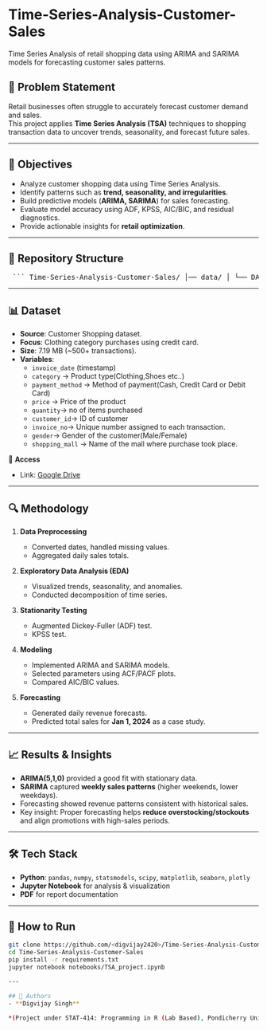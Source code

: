 # Time-Series-Analysis-Customer-Sales
Time Series Analysis of retail shopping data using ARIMA and SARIMA models for forecasting customer sales patterns.
## 📌 Problem Statement
Retail businesses often struggle to accurately forecast customer demand and sales.  
This project applies **Time Series Analysis (TSA)** techniques to shopping transaction data to uncover trends, seasonality, and forecast future sales.  

---

## 🎯 Objectives
- Analyze customer shopping data using Time Series Analysis.  
- Identify patterns such as **trend, seasonality, and irregularities**.  
- Build predictive models (**ARIMA, SARIMA**) for sales forecasting.  
- Evaluate model accuracy using ADF, KPSS, AIC/BIC, and residual diagnostics.  
- Provide actionable insights for **retail optimization**.  

---

## 📂 Repository Structure
<pre> ``` Time-Series-Analysis-Customer-Sales/ │── data/ │ └── DATASET_LINK.md # Google Drive link to full dataset │ │── notebooks/ │ └── TSA_project.ipynb # Jupyter Notebook with code & outputs │ │── docs/ │ └── TSA_project_report.pdf # Detailed report (exported from .docx) │ │── requirements.txt # Python dependencies │── README.md # Project overview (this file) ``` </pre>

---

## 📊 Dataset
- **Source**: Customer Shopping dataset.  
- **Focus**: Clothing category purchases using credit card.  
- **Size**: 7.19 MB (~500+ transactions).  
- **Variables**:  
  - `invoice_date` (timestamp)  
  - `category` -> Product type(Clothing,Shoes etc..)
  - `payment_method` -> Method of payment(Cash, Credit Card or Debit Card)
  - `price` -> Price of the product
  - `quantity`-> no of items purchased
  - `customer_id`-> ID of customer
  - `invoice_no`-> Unique number assigned to each transaction.
  - `gender`-> Gender of the customer(Male/Female)
  - `shopping_mall` → Name of the mall where purchase took place.

📂 **Access**  
 - Link: [Google Drive](https://drive.google.com/file/d/1xcnHH3ShArl7sml8kmDm3C_jKW-7A6Y9/view?usp=drive_link)

---


## 🔍 Methodology
1. **Data Preprocessing**  
   - Converted dates, handled missing values.  
   - Aggregated daily sales totals.  

2. **Exploratory Data Analysis (EDA)**  
   - Visualized trends, seasonality, and anomalies.  
   - Conducted decomposition of time series.  

3. **Stationarity Testing**  
   - Augmented Dickey-Fuller (ADF) test.  
   - KPSS test.  

4. **Modeling**  
   - Implemented ARIMA and SARIMA models.  
   - Selected parameters using ACF/PACF plots.  
   - Compared AIC/BIC values.  

5. **Forecasting**  
   - Generated daily revenue forecasts.  
   - Predicted total sales for **Jan 1, 2024** as a case study.  

---

## 📈 Results & Insights
- **ARIMA(5,1,0)** provided a good fit with stationary data.  
- **SARIMA** captured **weekly sales patterns** (higher weekends, lower weekdays).  
- Forecasting showed revenue patterns consistent with historical sales.  
- Key insight: Proper forecasting helps **reduce overstocking/stockouts** and align promotions with high-sales periods.  

---

## 🛠️ Tech Stack
- **Python**: `pandas`, `numpy`, `statsmodels`, `scipy`, `matplotlib`, `seaborn`, `plotly`  
- **Jupyter Notebook** for analysis & visualization  
- **PDF** for report documentation  

---

## 🚀 How to Run
```bash
git clone https://github.com/<digvijay2420>/Time-Series-Analysis-Customer-Sales.git
cd Time-Series-Analysis-Customer-Sales
pip install -r requirements.txt
jupyter notebook notebooks/TSA_project.ipynb

---

## 📝 Authors
- **Digvijay Singh**  

*(Project under STAT-414: Programming in R (Lab Based), Pondicherry University, April 2025)*

